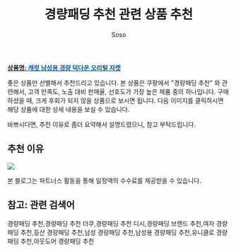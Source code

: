 ﻿---
layout: post
title:  "경량패딩 추천 관련 상품 추천"
author: Soso
categories: [ 패션의류 ]
tags: [경량패딩 추천,경량패딩 추천 더쿠,경량패딩 추천 디시,경량패딩 브랜드 추천,여자 경량패딩 추천,등산 경량패딩 추천,남성 경량패딩 추천,남성용 경량패딩 추천,유니클로 경량패딩 추천,아웃도어 경량패딩 추천]
image: https://ads-partners.coupang.com/image1/mi0Vx7u4wZbI5JjpmjZxH2P2S8-qMyCNPf3LFUJ0QuWWvSU_jnrZFKvPQ0ioQPSBxSSSE9hCI6UlcUDjHrTid-9_C09mQK3TfPbWWVBWtougpUWKMJYwZBJp6EGtNXPBJfW_kSVtBpih7XLJLuSljnw4r48d7vceQVXhYbPk5fDbM5EjZpU1QbtG8xO66X7jk1PON4y3MggqBCaDUVMovAvTHHIATnnLBJVAKNQOv_uOWNSwnP1r4Jl2PioEfVn99U703smOWZA_VFvLmpip 
description: "쿠팡에서 경량패딩 추천 관련 상품으로 가장 고객 선호도가 높은 제품 중 하나입니다."
---

<a href="https://link.coupang.com/re/AFFSDP?lptag=AF5673682&pageKey=6059623145&itemId=11136431998&vendorItemId=78414929627&traceid=V0-153-01f7c0ec6b271692&requestid=20231116175000797149961248&token=31850C%7CMIXED"><b>상품명: <font color='#01579B'>캐럿 남성용 경량 덕다운 오리털 자켓</font></b></a>

좋은 상품만 선별해서 추천드리고 있습니다.
본 상품은 쿠팡에서 "경량패딩 추천" 와 관련해서, 고객 만족도, 노출 대비 판매율, 선호도가 가장 높은 제품 중의 하나입니다.
구매하셨을 때, 크게 후회가 되지 않을 상품으로 보시면 됩니다. 
다음 이미지를 클릭하시면 해당 상품에 대한 상세 내용을 보실 수 있습니다.

바쁘시다면, 추천 이유로 좀더 요약해서 설명드렸으니, 참고 부탁드립니다.

## 추천 이유 

<a href="https://link.coupang.com/re/AFFSDP?lptag=AF5673682&pageKey=6059623145&itemId=11136431998&vendorItemId=78414929627&traceid=V0-153-01f7c0ec6b271692&requestid=20231116175000797149961248&token=31850C%7CMIXED"><img src="https://thumbnail8.coupangcdn.com/thumbnails/remote/q89/image/retail/images/975392421522288-27eba66b-c811-4444-9b43-63db61d42459.jpg"></a> 

본 블로그는 파트너스 활동을 통해 일정액의 수수료를 제공받을 수 있습니다.

## 참고: 관련 검색어    
경량패딩 추천,경량패딩 추천 더쿠,경량패딩 추천 디시,경량패딩 브랜드 추천,여자 경량패딩 추천,등산 경량패딩 추천,남성 경량패딩 추천,남성용 경량패딩 추천,유니클로 경량패딩 추천,아웃도어 경량패딩 추천